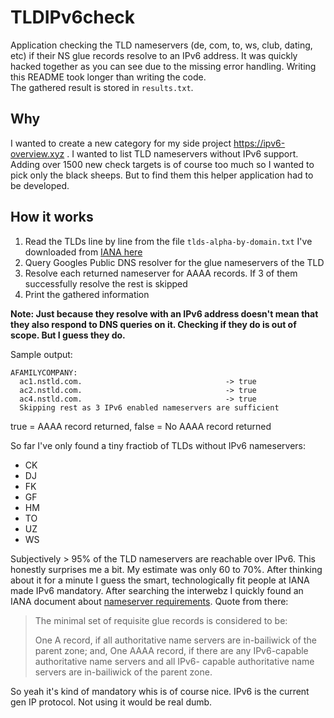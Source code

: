 # TLDIPv6check

Application checking the TLD nameservers (de, com, to, ws, club, dating, etc) if their NS glue records resolve to an IPv6 address. It was quickly hacked together as you can see due to the missing error handling. Writing this README took longer than writing the code.   
The gathered result is stored in `results.txt`.

## Why

I wanted to create a new category for my side project https://ipv6-overview.xyz . I wanted to list TLD nameservers without IPv6 support. Adding over 1500 new check targets is of course too much so I wanted to pick only the black sheeps. But to find them this helper application had to be developed.

## How it works

1) Read the TLDs line by line from the file `tlds-alpha-by-domain.txt` I've downloaded from [IANA here](https://www.icann.org/resources/pages/tlds-2012-02-25-en)
2) Query Googles Public DNS resolver for the glue nameservers of the TLD
3) Resolve each returned nameserver for AAAA records. If 3 of them successfully resolve the rest is skipped
4) Print the gathered information

**Note: Just because they resolve with an IPv6 address doesn't mean that they also respond to DNS queries on it. Checking if they do is out of scope. But I guess they do.**

Sample output:

```
AFAMILYCOMPANY:
  ac1.nstld.com.                                -> true
  ac2.nstld.com.                                -> true
  ac4.nstld.com.                                -> true
  Skipping rest as 3 IPv6 enabled nameservers are sufficient
```

true = AAAA record returned, false = No AAAA record returned

So far I've only found a tiny fractiob of TLDs without IPv6 nameservers:

- CK
- DJ
- FK
- GF
- HM
- TO
- UZ
- WS

Subjectively > 95% of the TLD nameservers are reachable over IPv6. This honestly surprises me a bit. My estimate was only 60 to 70%. After thinking about it for a minute I guess the smart, technologically fit people at IANA made IPv6 mandatory. After searching the interwebz I quickly found an IANA document about [nameserver requirements](https://www.iana.org/help/nameserver-requirements). Quote from there:

> The minimal set of requisite glue records is considered to be:
>
>    One A record, if all authoritative name servers are in-bailiwick of the parent zone; and,
>    One AAAA record, if there are any IPv6-capable authoritative name servers and all IPv6- capable authoritative name servers are in-bailiwick of the parent zone.

So yeah it's kind of mandatory whis is of course nice. IPv6 is the current gen IP protocol. Not using it would be real dumb.
